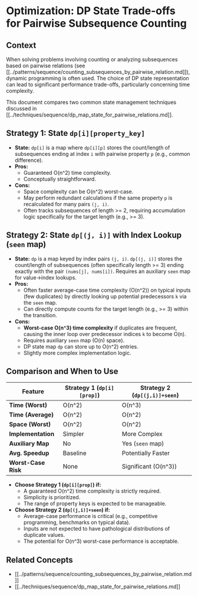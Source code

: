 # Optimization: DP State Trade-offs for Pairwise Subsequence Counting

## Context

When solving problems involving counting or analyzing subsequences based on pairwise relations (see [[../patterns/sequence/counting_subsequences_by_pairwise_relation.md]]), dynamic programming is often used. The choice of DP state representation can lead to significant performance trade-offs, particularly concerning time complexity.

This document compares two common state management techniques discussed in [[../techniques/sequence/dp_map_state_for_pairwise_relations.md]].

## Strategy 1: State `dp[i][property_key]`

*   **State:** `dp[i]` is a map where `dp[i][p]` stores the count/length of subsequences ending at index `i` with pairwise property `p` (e.g., common difference).
*   **Pros:**
    *   Guaranteed O(n^2) time complexity.
    *   Conceptually straightforward.
*   **Cons:**
    *   Space complexity can be O(n^2) worst-case.
    *   May perform redundant calculations if the same property `p` is recalculated for many pairs `(j, i)`.
    *   Often tracks subsequences of length >= 2, requiring accumulation logic specifically for the target length (e.g., >= 3).

## Strategy 2: State `dp[(j, i)]` with Index Lookup (`seen` map)

*   **State:** `dp` is a map keyed by index pairs `(j, i)`. `dp[(j, i)]` stores the count/length of subsequences (often specifically length >= 3) ending exactly with the pair `(nums[j], nums[i])`. Requires an auxiliary `seen` map for value->index lookups.
*   **Pros:**
    *   Often faster average-case time complexity (O(n^2)) on typical inputs (few duplicates) by directly looking up potential predecessors `k` via the `seen` map.
    *   Can directly compute counts for the target length (e.g., >= 3) within the transition.
*   **Cons:**
    *   **Worst-case O(n^3) time complexity** if duplicates are frequent, causing the inner loop over predecessor indices `k` to become O(n).
    *   Requires auxiliary `seen` map (O(n) space).
    *   DP state map `dp` can store up to O(n^2) entries.
    *   Slightly more complex implementation logic.

## Comparison and When to Use

| Feature             | Strategy 1 (`dp[i][prop]`) | Strategy 2 (`dp[(j,i)]+seen`) |
|---------------------|---------------------------|------------------------------|
| **Time (Worst)**    | O(n^2)                    | O(n^3)                       |
| **Time (Average)**  | O(n^2)                    | O(n^2)                       |
| **Space (Worst)**   | O(n^2)                    | O(n^2)                       |
| **Implementation**  | Simpler                   | More Complex                 |
| **Auxiliary Map**   | No                        | Yes (`seen` map)             |
| **Avg. Speedup**    | Baseline                  | Potentially Faster           |
| **Worst-Case Risk** | None                      | Significant (O(n^3))         |

*   **Choose Strategy 1 (`dp[i][prop]`) if:**
    *   A guaranteed O(n^2) time complexity is strictly required.
    *   Simplicity is prioritized.
    *   The range of property keys is expected to be manageable.
*   **Choose Strategy 2 (`dp[(j,i)]+seen`) if:**
    *   Average-case performance is critical (e.g., competitive programming, benchmarks on typical data).
    *   Inputs are not expected to have pathological distributions of duplicate values.
    *   The potential for O(n^3) worst-case performance is acceptable.

## Related Concepts

*   [[../patterns/sequence/counting_subsequences_by_pairwise_relation.md]]
*   [[../techniques/sequence/dp_map_state_for_pairwise_relations.md]] 
